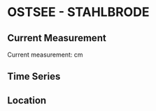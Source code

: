 # OSTSEE - STAHLBRODE

## Current Measurement

Current measurement: <Value topic="rivers/pegel-online/OSTSEE/STAHLBRODE/measurementValue"/> cm

## Time Series

<TimeSeries topic="rivers/pegel-online/OSTSEE/STAHLBRODE/measurementValue" period="week" />

## Location

<WorldMap>
  <Marker lat="54.234461099326666" lon="13.289714493128574" labelTopic="rivers/pegel-online/OSTSEE/STAHLBRODE/measurementValue" />
</WorldMap>
